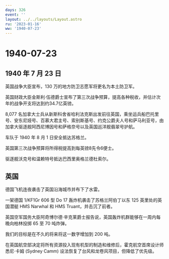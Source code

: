 ```yaml
---
days: 326
event: ''
layout: ../../layouts/Layout.astro
ru: '2023-01-16'
ww: '1940-07-23'
---
```


# 1940-07-23

## 1940 年 7 月 23 日

英国战争大臣宣布，130 万的地方防卫志愿军将更名为本土防卫军。

英国财政大臣金斯利·伍德爵士宣布了第三次战争预算，提高各种税收，并估计次年的战争开支将达到约34.7亿英镑。

8,077
名加拿大士兵从新斯科舍省哈利法克斯出发前往英国，乘坐运兵船巴托里号、安东尼娅号、百慕大君主号、索别斯基号、约克公爵夫人号和萨马利亚号，由加拿大驱逐舰阿西尼博因号和萨格奈号以及英国巡洋舰翡翠号护航。

车队于 1940 年 8 月 1 日安全抵达苏格兰。

英国第三次战争预算将所得税提高到每英镑8先令6便士。

驱逐舰沃克号和温赖特号抵达巴西里奥格兰德杜索尔。

## 英国

德国飞机连夜袭击了英国沿海城市并布下了水雷。

一架德国 1/KF1Gr 606 型 Do 17 轰炸机袭击了苏格兰阿伯丁以东 125
英里处的英国潜艇 HMS Narwhal 和 HMS Truant，并击沉了前者。

英国空军国务大臣阿奇博尔德·辛克莱爵士报告说，英国轰炸机群能够在一周内每晚向柏林投掷
65 至 70 吨炸弹。

我们的目标是在不久的将来将这一数字增加到 200 吨。

在英国航空部决定将所有资源投入现有机型的制造和维修后，霍克航空首席设计师悉尼·卡姆
(Sydney Camm) 设法恢复了台风和龙卷风项目，但降低了优先级。